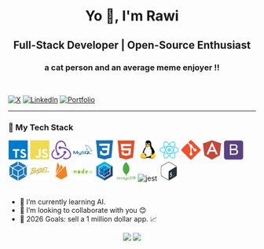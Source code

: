 <h1 align="center" > Yo 👋, I'm Rawi </h1> 
<h2 align="center" > Full-Stack Developer | Open-Source Enthusiast </h2>     
<h3 align="center" style>a cat person and an average meme enjoyer !!</h3>
<br/>

[![X](https://img.shields.io/badge/Twitter-1DA1F2?style=for-the-badge&logo=twitter&logoColor=black)](https://x.com/RaouiRahmeni)
[![LinkedIn](https://img.shields.io/badge/LinkedIn-0077B5?style=for-the-badge&logo=linkedin&logoColor=white)](https://www.linkedin.com/in/rawirahmani/)
[![Portfolio](https://img.shields.io/badge/Portfolio-FF5722?style=for-the-badge&logo=google-chrome&logoColor=white)](https://elshefra-studios.vercel.app/)

---

### **🚀 My Tech Stack**  

<p align="left">
<img width="40" height="40" alt="typescript" src="./img/typescript-plain.svg"/>
<img width="40" height="40" alt="javascript" src="./img/javascript-plain.svg"/>
<img width="40" height="40" alt="redux" src="./img/redux-original.svg"/>
<img width="40" height="40" alt="mysql" src="./img/mysql-plain-wordmark.svg"/>
<img width="40" height="40" alt="CSS3" src="./img/css3-plain.svg"/>
<img width="40" height="40" alt="HTML5" src="./img/html5-plain.svg"/>
<img width="40" height="40" alt="linux" src="./img/linux-original.svg"/>
<img width="40" height="40" alt="react" src="./img/react-original.svg"/>
<img width="40" height="40" alt="git" src="./img/git-plain.svg"/>
<img width="40" height="40" alt="angular" src="./img/angularjs-plain.svg"/>
<img width="40" height="40" alt="bootstrap" src="./img/bootstrap-plain.svg"/>
<img width="40" height="40" alt="webpack" src="./img/webpack-plain.svg"/>
<img width="40" height="40" alt="babel" src="./img/babel-original.svg"/>
<img width="40" height="40" alt="firebase" src="./img/firebase-plain.svg"/>
<img width="40" height="40" alt="nodejs" src="./img/nodejs-plain-wordmark.svg"/>
<img width="40" height="40" alt="sequelize" src="./img/sequelize-original.svg"/>
<img width="40" height="40" alt="mongodb" src="./img/mongodb-plain-wordmark.svg"/>
<img src="https://www.vectorlogo.zone/logos/jestjsio/jestjsio-icon.svg" alt="jest" width="40" height="40"/>
<img width="40" height="40" alt="bash" src="./img/bash-original.svg"/>

<br />
<br />

- 🌱 I’m currently learning AI.
- 👯 I’m looking to collaborate with you 😊
- 🥅 2026 Goals: sell a 1 million dollar app. 📈
<div align="center">
  <img height="180em" src="https://github-readme-stats.vercel.app/api?username=RaouiRahmeni&show_icons=true&hide_border=false&title_color=ff652f&icon_color=FFE400&bg_color=09131B&text_color=ffffff&border_color=0c1a25"/>
  <img height="180em" src="https://github-readme-stats.vercel.app/api/top-langs/?username=RaouiRahmeni&layout=compact&langs_count=7&hide_border=false&title_color=ff652f&icon_color=FFE400&bg_color=09131B&text_color=ffffff&border_color=0c1a25"/>
</div>
